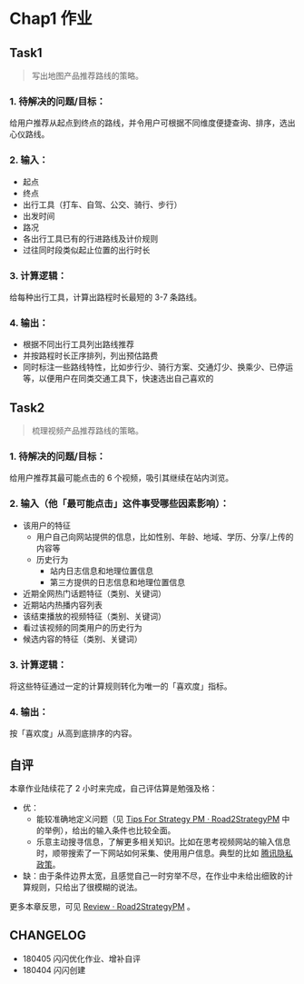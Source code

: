 


# Chap1 作业

## Task1

> 写出地图产品推荐路线的策略。


### 1. 待解决的问题/目标：

给用户推荐从起点到终点的路线，并令用户可根据不同维度便捷查询、排序，选出心仪路线。

### 2. 输入：

- 起点
- 终点
- 出行工具（打车、自驾、公交、骑行、步行）
- 出发时间
- 路况
- 各出行工具已有的行进路线及计价规则
- 过往同时段类似起止位置的出行时长

### 3. 计算逻辑：

给每种出行工具，计算出路程时长最短的 3-7 条路线。

### 4. 输出：

- 根据不同出行工具列出路线推荐
- 并按路程时长正序排列，列出预估路费
- 同时标注一些路线特性，比如步行少、骑行方案、交通灯少、换乘少、已停运等，以便用户在同类交通工具下，快速选出自己喜欢的

## Task2

> 梳理视频产品推荐路线的策略。


### 1. 待解决的问题/目标：

给用户推荐其最可能点击的 6 个视频，吸引其继续在站内浏览。

### 2. 输入（他「最可能点击」这件事受哪些因素影响）：
 
- 该用户的特征
	- 用户自己向网站提供的信息，比如性别、年龄、地域、学历、分享/上传的内容等
	- 历史行为
		- 站内日志信息和地理位置信息
		- 第三方提供的日志信息和地理位置信息
- 近期全网热门话题特征（类别、关键词）
- 近期站内热播内容列表
- 该结束播放的视频特征（类别、关键词）
- 看过该视频的同类用户的历史行为
- 候选内容的特征（类别、关键词）

### 3. 计算逻辑：

将这些特征通过一定的计算规则转化为唯一的「喜欢度」指标。

### 4. 输出：

按「喜欢度」从高到底排序的内容。


## 自评

本章作业陆续花了 2 小时来完成，自己评估算是勉强及格：

- 优：
	- 能较准确地定义问题（见 [Tips For Strategy PM · Road2StrategyPM](https://road2strategypm.ishanshan.im/CONTENT/Tips4StrategyPM.html) 中的举例），给出的输入条件也比较全面。
	- 乐意主动搜寻信息，了解更多相关知识。比如在思考视频网站的输入信息时，顺带搜索了一下网站如何采集、使用用户信息。典型的比如 [腾讯隐私政策](http://www.qq.com/privacy.htm)。
- 缺：由于条件边界太宽，且感觉自己一时穷举不尽，在作业中未给出细致的计算规则，只给出了很模糊的说法。

更多本章反思，可见 [Review · Road2StrategyPM](https://road2strategypm.ishanshan.im/Course3jkSPM/Chap1Review.html) 。

## CHANGELOG 

- 180405 闪闪优化作业、增补自评
- 180404 闪闪创建

